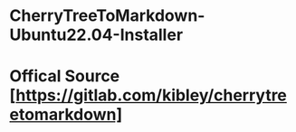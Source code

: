 # CherryTreeToMarkdown-Ubuntu22.04-Installer
# Offical Source [https://gitlab.com/kibley/cherrytreetomarkdown]
